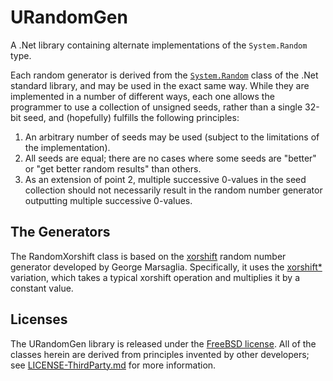 ﻿URandomGen
==========

A .Net library containing alternate implementations of the `System.Random` type.

Each random generator is derived from the [`System.Random`](http://msdn.microsoft.com/en-us/library/system.random.aspx) class of the .Net standard library, and may be used in the exact same way. While they are implemented in a number of different ways, each one allows the programmer to use a collection of unsigned seeds, rather than a single 32-bit seed, and (hopefully) fulfills the following principles:

1. An arbitrary number of seeds may be used (subject to the limitations of the implementation).
2. All seeds are equal; there are no cases where some seeds are "better" or "get better random results" than others.
3. As an extension of point 2, multiple successive 0-values in the seed collection should not necessarily result in the random number generator outputting multiple successive 0-values.

The Generators
--------------
The RandomXorshift class is based on the [xorshift](http://www.jstatsoft.org/v08/i14/paper) random number generator developed by George Marsaglia. Specifically, it uses the [xorshift*](http://en.wikipedia.org/wiki/Xorshift#Xorshift.2A) variation, which takes a typical xorshift operation and multiplies it by a constant value.

Licenses
--------

The URandomGen library is released under the [FreeBSD license](LICENSE.md). All of the classes herein are derived from principles invented by other developers; see [LICENSE-ThirdParty.md](LICENSE-ThirdParty.md) for more information.
